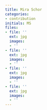 ```yaml
---
title: Mira Schor
categories:
- contribution
initials: MS
files:
- file: ''
  ext: jpg
  images:
  - ''
- file: ''
  ext: jpg
  images:
  - ''
- file: ''
  ext: jpg
  images:
  - ''
- file: ''
  ext: jpg
  images:
  - ''
---
```


